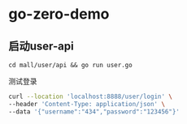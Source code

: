 # go-zero-demo



## 启动user-api
`cd mall/user/api && go run user.go`

测试登录
```zsh
curl --location 'localhost:8888/user/login' \
--header 'Content-Type: application/json' \
--data '{"username":"434","password":"123456"}'
```
